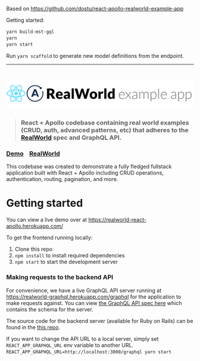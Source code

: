 Based on https://github.com/dostu/react-apollo-realworld-example-app

Getting started:

```bash
yarn build-mst-gql
yarn
yarn start
```

Run `yarn scaffold` to generate new model definitions from the endpoint.

---

# ![RealWorld Example App](logo.png)

> ### React + Apollo codebase containing real world examples (CRUD, auth, advanced patterns, etc) that adheres to the [RealWorld](https://github.com/gothinkster/realworld) spec and GraphQL API.

### [Demo](https://realworld-react-apollo.herokuapp.com/)&nbsp;&nbsp;&nbsp;&nbsp;[RealWorld](https://github.com/gothinkster/realworld)

This codebase was created to demonstrate a fully fledged fullstack application built with React + Apollo including CRUD operations, authentication, routing, pagination, and more.

# Getting started

You can view a live demo over at https://realworld-react-apollo.herokuapp.com/

To get the frontend running locally:

1. Clone this repo
2. `npm install` to install required dependencies
3. `npm start` to start the development server

### Making requests to the backend API

For convenience, we have a live GraphQL API server running at https://realworld-graphql.herokuapp.com/graphql for the application to make requests against. You can view [the GraphQL API spec here](https://github.com/dostu/rails-graphql-realworld-example-app/blob/master/GRAPHQL_API_SPEC.md) which contains the schema for the server.

The source code for the backend server (available for Ruby on Rails) can be found in the [this repo](https://github.com/dostu/rails-graphql-realworld-example-app).

If you want to change the API URL to a local server, simply set `REACT_APP_GRAPHQL_URL` env variable to another URL. `REACT_APP_GRAPHQL_URL=http://localhost:3000/graphql yarn start`
